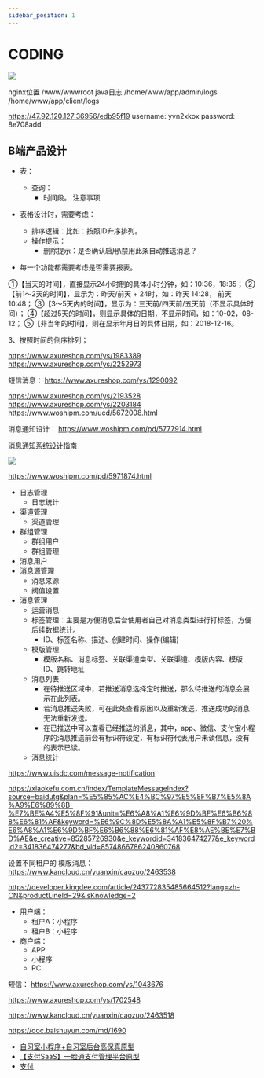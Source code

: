 ```yaml
---
sidebar_position: 1
---
```


# CODING

![](https://blogs7245-1256587996.cos.ap-guangzhou.myqcloud.com/img/mastergo/20240707001.png)

nginx位置 /www/wwwroot
java日志
/home/www/app/admin/logs
/home/www/app/client/logs

https://47.92.120.127:36956/edb95f19
 username: yvn2xkox
 password: 8e708add


## B端产品设计

- 表：
    - 查询：
        - 时间段。
注意事项

- 表格设计时，需要考虑：
     - 排序逻辑：比如：按照ID升序排列。
     - 操作提示：
         - 删除提示：是否确认启用\禁用此条自动推送消息？
- 每一个功能都需要考虑是否需要报表。


①【当天的时间】，直接显示24小时制的具体小时分钟，如：10:36，18:35；
②【前1～2天的时间】，显示为：昨天/前天 + 24时，如：昨天 14:28， 前天10:48；
③【3～5天内的时间】，显示为：三天前/四天前/五天前（不显示具体时间）；
④【超过5天的时间】，则显示具体的日期，不显示时间，如：10-02，08-12；
⑤【非当年的时间】，则在显示年月日的具体日期，如：2018-12-16。

3、按照时间的倒序排列；

https://www.axureshop.com/ys/1983389
https://www.axureshop.com/ys/2252973

短信消息： https://www.axureshop.com/ys/1290092

https://www.axureshop.com/ys/2193528
https://www.axureshop.com/ys/2203184
https://www.woshipm.com/ucd/5672008.html

消息通知设计： https://www.woshipm.com/pd/5777914.html

[消息通知系统设计指南](https://www.woshipm.com/topic/push-4)

![](https://image.woshipm.com/wp-files/2021/08/5zNuMEvOg2TchfTUtbcI.png)

https://www.woshipm.com/pd/5971874.html

- 日志管理
    - 日志统计
- 渠道管理
    - 渠道管理
- 群组管理
    - 群组用户
    - 群组管理
- 消息用户
- 消息源管理
    - 消息来源
    - 阀值设置
- 消息管理
    - 运营消息
    - 标签管理：主要是方便消息后台使用者自己对消息类型进行打标签，方便后续数据统计。
        - ID、标签名称、描述、创建时间、操作(编辑)
    - 模版管理
        - 模版名称、消息标签、关联渠道类型、关联渠道、模版内容、模版ID、跳转地址
    - 消息列表
        - 在待推送区域中，若推送消息选择定时推送，那么待推送的消息会展示在此列表。
        - 若消息推送失败，可在此处查看原因以及重新发送，推送成功的消息无法重新发送。
        - 在已推送中可以查看已经推送的消息，其中，app、微信、支付宝小程序的消息推送前会有标识符设定，有标识符代表用户未读信息，没有的表示已读。
    - 消息统计

https://www.uisdc.com/message-notification

https://xiaokefu.com.cn/index/TemplateMessageIndex?source=baidutg&plan=%E5%85%AC%E4%BC%97%E5%8F%B7%E5%8A%A9%E6%89%8B-%E7%BE%A4%E5%8F%91&unit=%E6%A8%A1%E6%9D%BF%E6%B6%88%E6%81%AF&keyword=%E6%9C%8D%E5%8A%A1%E5%8F%B7%20%E6%A8%A1%E6%9D%BF%E6%B6%88%E6%81%AF%E8%AE%BE%E7%BD%AE&e_creative=85285726930&e_keywordid=341836474277&e_keywordid2=341836474277&bd_vid=8574866786240860768


设置不同租户的 模版消息： https://www.kancloud.cn/yuanxin/caozuo/2463538

https://developer.kingdee.com/article/243772835485664512?lang=zh-CN&productLineId=29&isKnowledge=2



- 用户端：
    - 租户A：小程序
    - 租户B：小程序
- 商户端：
    - APP
    - 小程序
    - PC



短信： https://www.axureshop.com/ys/1043676

https://www.axureshop.com/ys/1702548


https://www.kancloud.cn/yuanxin/caozuo/2463518

https://doc.baishuyun.com/md/1690


- [自习室小程序+自习室后台高保真原型](https://www.axureshop.com/ys/1509778)
- [【支付SaaS】一脸通支付管理平台原型](https://www.axureshop.com/ys/2091443)
- [支付](https://www.axureshop.com/ys/1371786)